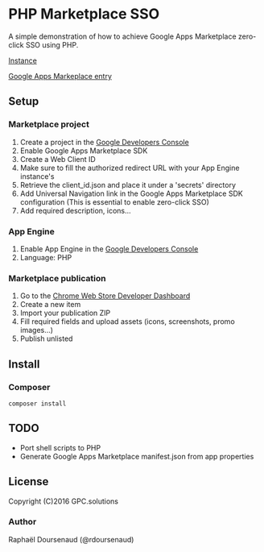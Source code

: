 PHP Marketplace SSO
===================

A simple demonstration of how to achieve Google Apps Marketplace zero-click SSO using PHP.

[Instance](https://php-marketplace-sso.appspot.com)

[Google Apps Markeplace entry](https://apps.google.com/marketplace/app/jjanckmgjkjodmpaiopmbbhdmmahaooa)

Setup
-----

### Marketplace project
1. Create a project in the [Google Developers Console](https://console.developers.google.com)
2. Enable Google Apps Marketplace SDK
3. Create a Web Client ID
4. Make sure to fill the authorized redirect URL with your App Engine instance's
5. Retrieve the client_id.json and place it under a 'secrets' directory
6. Add Universal Navigation link in the Google Apps Marketplace SDK configuration (This is essential to enable zero-click SSO)
7. Add required description, icons…

### App Engine
1. Enable App Engine in the [Google Developers Console](https://console.developers.google.com)
2. Language: PHP

### Marketplace publication
1. Go to the [Chrome Web Store Developer Dashboard](https://chrome.google.com/webstore/developer/dashboard)
2. Create a new item
3. Import your publication ZIP
4. Fill required fields and upload assets (icons, screenshots, promo images…)
5. Publish unlisted

Install
-------

### Composer
```
composer install
```

TODO
----

- Port shell scripts to PHP
- Generate Google Apps Marketplace manifest.json from app properties

License
-------

Copyright (C)2016 GPC.solutions

### Author
Raphaël Doursenaud (@rdoursenaud)
